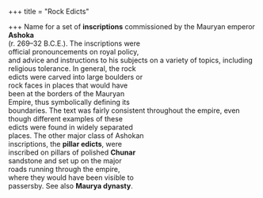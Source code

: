 +++
title = "Rock Edicts"

+++
Name for a set of **inscriptions** commissioned by the Mauryan emperor **Ashoka**  
(r. 269–32 B.C.E.). The inscriptions were  
official pronouncements on royal policy,  
and advice and instructions to his subjects on a variety of topics, including  
religious tolerance. In general, the rock  
edicts were carved into large boulders or  
rock faces in places that would have  
been at the borders of the Mauryan  
Empire, thus symbolically defining its  
boundaries. The text was fairly consistent throughout the empire, even  
though different examples of these  
edicts were found in widely separated  
places. The other major class of Ashokan  
inscriptions, the **pillar edicts**, were  
inscribed on pillars of polished **Chunar**  
sandstone and set up on the major  
roads running through the empire,  
where they would have been visible to  
passersby. See also **Maurya dynasty**.